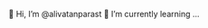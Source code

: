👋 Hi, I’m @alivatanparast 🌱 I’m currently learning ...

<!---
alivatanparast/alivatanparast is a ✨ special ✨ repository because its `README.md` (this file) appears on your GitHub profile.
You can click the Preview link to take a look at your changes.
--->
